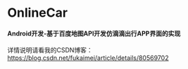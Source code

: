 
# OnlineCar
#### Android开发-基于百度地图API开发仿滴滴出行APP界面的实现
详情说明请看我的CSDN博客：
https://blog.csdn.net/fukaimei/article/details/80569702
